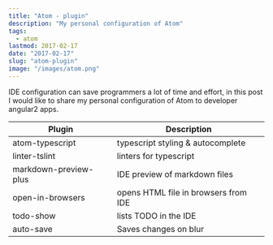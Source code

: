 ```yaml
---
title: "Atom - plugin"
description: "My personal configuration of Atom"
tags:
  - atom
lastmod: 2017-02-17
date: "2017-02-17"
slug: "atom-plugin"
image: "/images/atom.png"
---
```


IDE configuration can save programmers a lot of time and effort, in this post I would like to share my personal configuration of Atom to developer angular2 apps.

| Plugin                 | Description                                |
| -----------------------|--------------------------------------------|
| atom-typescript        | typescript styling & autocomplete|
| linter-tslint          | linters for typescript|
| markdown-preview-plus  | IDE preview of markdown files|
| open-in-browsers       | opens HTML file in browsers from IDE|
| todo-show              | lists TODO in the IDE|
| auto-save              | Saves changes on blur|
